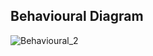 ## Behavioural Diagram
![Behavioural_2](https://user-images.githubusercontent.com/98817564/153159757-93c289f4-3bae-4cac-b7a9-3477dde6104d.jpg)
